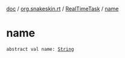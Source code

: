 [doc](../../index.md) / [org.snakeskin.rt](../index.md) / [RealTimeTask](index.md) / [name](./name.md)

# name

`abstract val name: `[`String`](https://kotlinlang.org/api/latest/jvm/stdlib/kotlin/-string/index.html)